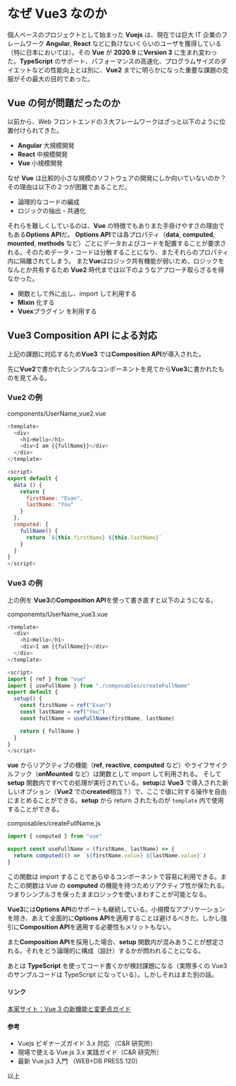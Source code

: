# なぜ Vue3 なのか

個人ベースのプロジェクトとして始まった **Vuejs** は、現在では巨大 IT 企業のフレームワーク **Angular**, **React** などに負けないくらいのユーザを獲得している（特に日本においては）。その **Vue** が **2020.9** に**Version 3** に生まれ変わった。**TypeScript** のサポート、パフォーマンスの高速化、プログラムサイズのダイエットなどの性能向上とは別に、**Vue2** までに明らかになった重要な課題の克服がその最大の目的であった。

## Vue の何が問題だったのか

以前から、Web フロントエンドの３大フレームワークはざっと以下のように位置付けられてきた。

- **Angular** 大規模開発
- **React** 中規模開発
- **Vue** 小規模開発

なぜ **Vue** は比較的小さな規模のソフトウェアの開発にしか向いていないのか？
その理由は以下の２つが困難であることだ。

- 論理的なコードの編成
- ロジックの抽出・共通化

それらを難しくしているのは、**Vue** の特徴でもありまた手掛けやすさの理由でもある**Options API**だ。
**Options API**では各プロパティ（**data**, **computed**, **mounted**, **methods** など）ごとにデータおよびコードを配置することが要求される。そのためデータ・コードは分散することになり、またそれらのプロパティ内に隔離されてしまう。
また**Vue**はロジック共有機能が弱いため、ロジックをなんとか共有するため **Vue2** 時代までは以下のようなアプローチ取らざるを得なかった。

- 関数として外に出し、import して利用する
- **Mixin** 化する
- **Vuex**プラグイン を利用する

## Vue3 Composition API による対応

上記の課題に対応するため**Vue3** では**Composition API**が導入された。

先に**Vue2**で書かれたシンプルなコンポーネントを見てから**Vue3**に書かれたものを見てみる。

### Vue2 の例

components/UserName_vue2.vue

```js
<template>
  <div>
    <h1>Hello</h1>
    <div>I am {{fullName}}</div>
  </div>
</template>

<script>
export default {
  data () {
    return {
      firstName: "Evan",
      lastName: "You"
    }
  },
  computed: {
    fullName() {
      return `${this.firstName} ${this.lastName}`
    }
  }
}
</script>
```

### Vue3 の例

上の例を **Vue3**の**Composition API**を使って書き直すと以下のようになる。

componemts/UserName_vue3.vue

```js
<template>
  <div>
    <h1>Hello</h1>
    <div>I am {{fullName}}</div>
  </div>
</template>

<script>
import { ref } from "vue"
import { useFullName } from "./composables/createFullName"
export default {
  setup() {
    const firstName = ref("Evan")
    const lastName = ref("You")
    const fullName = useFullName(firstName, lastName)

    return { fullName }
  }
}
</script>
```

**vue** からリアクティブの機能（**ref**, **reactive**, **computed** など）やライフサイクルフック（**onMounted** など）は関数として import して利用される。
そして**setup** 関数内ですべての処理が実行されている。**setup**は **Vue3** で導入された新しいオプション（**Vue2** での**created**相当？）で、ここで値に対する操作を自由にまとめることができる。**setup** から return されたものが `template` 内で使用することができる。

composables/createFullName.js

```js
import { computed } from "vue"

export const useFullName = (firstName, lastName) => {
  return computed(() => `${firstName.value} ${lastName.value}`)
}
```

この関数は import することであらゆるコンポーネントで容易に利用できる。またこの関数は Vue の **computed** の機能を持つためリアクティブ性が保たれる。つまりシンプルさを保ったままロジックを使いまわすことが可能となる。

**Vue3**には**Options API**のサポートも継続している。小規模なアプリケーションを除き、あえて全面的に**Options API**を適用することは避けるべきだ。しかし強引に**Composition API**を適用する必要性もメリットもない。

また**Composition API**を採用した場合、**setup** 関数内が混みあうことが想定される。それをどう論理的に構成（設計）するかが問われることになる。

あとは **TypeScript** を使ってコード書くかが検討課題になる（実際多くの Vue3 のサンプルコードは TypeScript になっている）。しかしそれはまた別の話。

#### リンク

[本家サイト：Vue 3 の新機能と変更点ガイド](https://v3.ja.vuejs.org/guide/migration/introduction.html#%E6%A6%82%E8%A6%81)

#### 参考

- Vuejs ビギナーズガイド 3.x 対応 （C&R 研究所）
- 現場で使える Vue.js 3.x 実践ガイド（C&R 研究所）
- 最新 Vue.js3 入門 （WEB+DB PRESS 120）

以上
